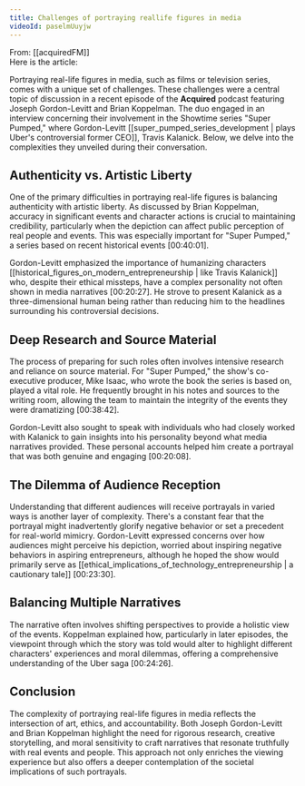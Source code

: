 ```yaml
---
title: Challenges of portraying reallife figures in media
videoId: paselmUuyjw
---
```


From: [[acquiredFM]] <br/> 
Here is the article:

Portraying real-life figures in media, such as films or television series, comes with a unique set of challenges. These challenges were a central topic of discussion in a recent episode of the **Acquired** podcast featuring Joseph Gordon-Levitt and Brian Koppelman. The duo engaged in an interview concerning their involvement in the Showtime series "Super Pumped," where Gordon-Levitt [[super_pumped_series_development | plays Uber's controversial former CEO]], Travis Kalanick. Below, we delve into the complexities they unveiled during their conversation.

## Authenticity vs. Artistic Liberty

One of the primary difficulties in portraying real-life figures is balancing authenticity with artistic liberty. As discussed by Brian Koppelman, accuracy in significant events and character actions is crucial to maintaining credibility, particularly when the depiction can affect public perception of real people and events. This was especially important for "Super Pumped," a series based on recent historical events <a class="yt-timestamp" data-t="00:40:01">[00:40:01]</a>.

Gordon-Levitt emphasized the importance of humanizing characters [[historical_figures_on_modern_entrepreneurship | like Travis Kalanick]] who, despite their ethical missteps, have a complex personality not often shown in media narratives <a class="yt-timestamp" data-t="00:20:27">[00:20:27]</a>. He strove to present Kalanick as a three-dimensional human being rather than reducing him to the headlines surrounding his controversial decisions.

## Deep Research and Source Material

The process of preparing for such roles often involves intensive research and reliance on source material. For "Super Pumped," the show's co-executive producer, Mike Isaac, who wrote the book the series is based on, played a vital role. He frequently brought in his notes and sources to the writing room, allowing the team to maintain the integrity of the events they were dramatizing <a class="yt-timestamp" data-t="00:38:42">[00:38:42]</a>.

Gordon-Levitt also sought to speak with individuals who had closely worked with Kalanick to gain insights into his personality beyond what media narratives provided. These personal accounts helped him create a portrayal that was both genuine and engaging <a class="yt-timestamp" data-t="00:20:08">[00:20:08]</a>.

## The Dilemma of Audience Reception

Understanding that different audiences will receive portrayals in varied ways is another layer of complexity. There's a constant fear that the portrayal might inadvertently glorify negative behavior or set a precedent for real-world mimicry. Gordon-Levitt expressed concerns over how audiences might perceive his depiction, worried about inspiring negative behaviors in aspiring entrepreneurs, although he hoped the show would primarily serve as [[ethical_implications_of_technology_entrepreneurship | a cautionary tale]] <a class="yt-timestamp" data-t="00:23:30">[00:23:30]</a>.

## Balancing Multiple Narratives

The narrative often involves shifting perspectives to provide a holistic view of the events. Koppelman explained how, particularly in later episodes, the viewpoint through which the story was told would alter to highlight different characters' experiences and moral dilemmas, offering a comprehensive understanding of the Uber saga <a class="yt-timestamp" data-t="00:24:26">[00:24:26]</a>.

## Conclusion

The complexity of portraying real-life figures in media reflects the intersection of art, ethics, and accountability. Both Joseph Gordon-Levitt and Brian Koppelman highlight the need for rigorous research, creative storytelling, and moral sensitivity to craft narratives that resonate truthfully with real events and people. This approach not only enriches the viewing experience but also offers a deeper contemplation of the societal implications of such portrayals.